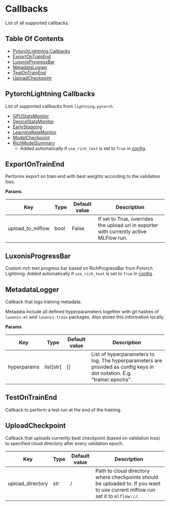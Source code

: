 # Callbacks

List of all supported callbacks.

## Table Of Contents

- [PytorchLightning Callbacks](#pytorchlightning-callbacks)
- [ExportOnTrainEnd](#exportontrainend)
- [LuxonisProgressBar](#luxonisprogressbar)
- [MetadataLogger](#metadatalogger)
- [TestOnTrainEnd](#testontrainend)
- [UploadCheckpoint](#uploadcheckpoint)

## PytorchLightning Callbacks

List of supported callbacks from `lightning.pytorch`.

- [GPUStatsMonitor](https://pytorch-lightning.readthedocs.io/en/1.5.10/api/pytorch_lightning.callbacks.gpu_stats_monitor.html)
- [DeviceStatsMonitor](https://lightning.ai/docs/pytorch/stable/api/lightning.pytorch.callbacks.DeviceStatsMonitor.html#lightning.pytorch.callbacks.DeviceStatsMonitor)
- [EarlyStopping](https://lightning.ai/docs/pytorch/stable/api/lightning.pytorch.callbacks.EarlyStopping.html#lightning.pytorch.callbacks.EarlyStopping)
- [LearningRateMonitor](https://lightning.ai/docs/pytorch/stable/api/lightning.pytorch.callbacks.LearningRateMonitor.html#lightning.pytorch.callbacks.LearningRateMonitor)
- [ModelCheckpoint](https://lightning.ai/docs/pytorch/stable/api/lightning.pytorch.callbacks.ModelCheckpoint.html#lightning.pytorch.callbacks.ModelCheckpoint)
- [RichModelSummary](https://lightning.ai/docs/pytorch/stable/api/lightning.pytorch.callbacks.RichModelSummary.html#lightning.pytorch.callbacks.RichModelSummary)
  - Added automatically if `use_rich_text` is set to `True` in [config](../../configs/README.md#topleveloptions).

## ExportOnTrainEnd

Performs export on train end with best weights according to the validation loss.

**Params**

| Key              | Type | Default value | Description                                                                            |
| ---------------- | ---- | ------------- | -------------------------------------------------------------------------------------- |
| upload_to_mlflow | bool | False         | If set to True, overrides the upload url in exporter with currently active MLFlow run. |

## LuxonisProgressBar

Custom rich text progress bar based on RichProgressBar from Pytorch Lightning.
Added automatically if `use_rich_text` is set to `True` in [config](../../configs/README.md#topleveloptions).

## MetadataLogger

Callback that logs training metadata.

Metadata include all defined hyperparameters together with git hashes of `luxonis-ml` and `luxonis-train` packages. Also stores this information locally.

**Params**

| Key         | Type        | Default value | Description                                                                                                             |
| ----------- | ----------- | ------------- | ----------------------------------------------------------------------------------------------------------------------- |
| hyperparams | list\[str\] | \[\]          | List of hyperparameters to log. The hyperparameters are provided as config keys in dot notation. E.g. "trainer.epochs". |

## TestOnTrainEnd

Callback to perform a test run at the end of the training.

## UploadCheckpoint

Callback that uploads currently best checkpoint (based on validation loss) to specified cloud directory after every validation epoch.

| Key              | Type | Default value | Description                                                                                                                   |
| ---------------- | ---- | ------------- | ----------------------------------------------------------------------------------------------------------------------------- |
| upload_directory | str  | /             | Path to cloud directory where checkpoints should be uploaded to. If you want to use current mlflow run set it to `mlflow://`. |
